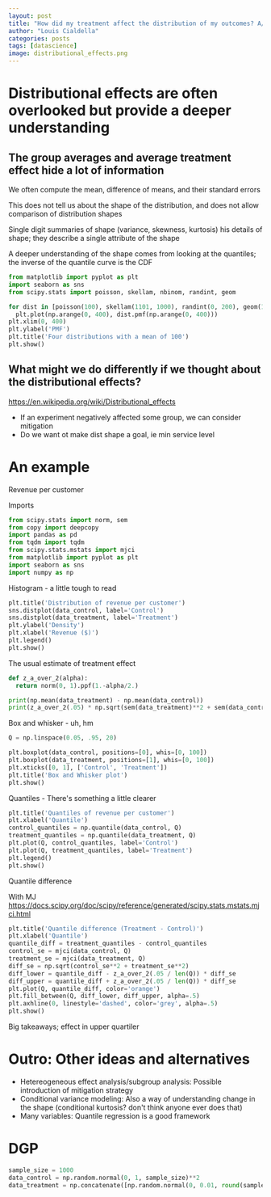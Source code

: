 ```yaml
---
layout: post
title: "How did my treatment affect the distribution of my outcomes? A/B testing with quantiles and their confidence intervals in Python"
author: "Louis Cialdella"
categories: posts
tags: [datascience]
image: distributional_effects.png
---
```


# Distributional effects are often overlooked but provide a deeper understanding

## The group averages and average treatment effect hide a lot of information

We often compute the mean, difference of means, and their standard errors

This does not tell us about the shape of the distribution, and does not allow comparison of distribution shapes

Single digit summaries of shape (variance, skewness, kurtosis) his details of shape; they describe a single attribute of the shape

A deeper understanding of the shape comes from looking at the quantiles; the inverse of the quantile curve is the CDF





```python
from matplotlib import pyplot as plt
import seaborn as sns
from scipy.stats import poisson, skellam, nbinom, randint, geom

for dist in [poisson(100), skellam(1101, 1000), randint(0, 200), geom(1./100)]:
  plt.plot(np.arange(0, 400), dist.pmf(np.arange(0, 400)))
plt.xlim(0, 400)  
plt.ylabel('PMF')
plt.title('Four distributions with a mean of 100')
plt.show()
```

## What might we do differently if we thought about the distributional effects?

https://en.wikipedia.org/wiki/Distributional_effects

* If an experiment negatively affected some group, we can consider mitigation
* Do we want ot make dist shape a goal, ie min service level

# An example

Revenue per customer

Imports

```python
from scipy.stats import norm, sem
from copy import deepcopy
import pandas as pd
from tqdm import tqdm
from scipy.stats.mstats import mjci
from matplotlib import pyplot as plt
import seaborn as sns
import numpy as np
```

Histogram - a little tough to read

```python
plt.title('Distribution of revenue per customer')
sns.distplot(data_control, label='Control')
sns.distplot(data_treatment, label='Treatment')
plt.ylabel('Density')
plt.xlabel('Revenue ($)')
plt.legend()
plt.show()
```

The usual estimate of treatment effect

```python
def z_a_over_2(alpha):
  return norm(0, 1).ppf(1.-alpha/2.)

print(np.mean(data_treatment) - np.mean(data_control))
print(z_a_over_2(.05) * np.sqrt(sem(data_treatment)**2 + sem(data_control)**2))
```

Box and whisker - uh, hm

```python
Q = np.linspace(0.05, .95, 20)

plt.boxplot(data_control, positions=[0], whis=[0, 100])
plt.boxplot(data_treatment, positions=[1], whis=[0, 100])
plt.xticks([0, 1], ['Control', 'Treatment'])
plt.title('Box and Whisker plot')
plt.show()
```

Quantiles - There's something a little clearer

```python
plt.title('Quantiles of revenue per customer')
plt.xlabel('Quantile')
control_quantiles = np.quantile(data_control, Q)
treatment_quantiles = np.quantile(data_treatment, Q)
plt.plot(Q, control_quantiles, label='Control')
plt.plot(Q, treatment_quantiles, label='Treatment')
plt.legend()
plt.show()
```

Quantile difference

With MJ https://docs.scipy.org/doc/scipy/reference/generated/scipy.stats.mstats.mjci.html

```python
plt.title('Quantile difference (Treatment - Control)')
plt.xlabel('Quantile')
quantile_diff = treatment_quantiles - control_quantiles
control_se = mjci(data_control, Q)
treatment_se = mjci(data_treatment, Q)
diff_se = np.sqrt(control_se**2 + treatment_se**2)
diff_lower = quantile_diff - z_a_over_2(.05 / len(Q)) * diff_se
diff_upper = quantile_diff + z_a_over_2(.05 / len(Q)) * diff_se
plt.plot(Q, quantile_diff, color='orange')
plt.fill_between(Q, diff_lower, diff_upper, alpha=.5)
plt.axhline(0, linestyle='dashed', color='grey', alpha=.5)
plt.show()
```

Big takeaways; effect in upper quartiler

# Outro: Other ideas and alternatives

* Hetereogeneous effect analysis/subgroup analysis: Possible introduction of mitigation strategy
* Conditional variance modeling: Also a way of understanding change in the shape (conditional kurtosis? don't think anyone ever does that)
* Many variables: Quantile regression is a good framework

# DGP

```python
sample_size = 1000
data_control = np.random.normal(0, 1, sample_size)**2
data_treatment = np.concatenate([np.random.normal(0, 0.01, round(sample_size/2)), np.random.normal(0, 2, round(sample_size/2))])**2
```
